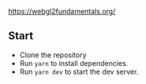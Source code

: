 https://webgl2fundamentals.org/

## Start
- Clone the repository
- Run `yarn` to install dependencies.
- Run `yarn dev` to start the dev server.
